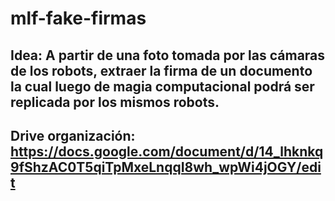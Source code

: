 # mlf-fake-firmas

## Idea: A partir de una foto tomada por las cámaras de los robots, extraer la firma de un documento la cual luego de magia computacional podrá ser replicada por los mismos robots.

## Drive organización: https://docs.google.com/document/d/14_lhknkq9fShzAC0T5qiTpMxeLnqqI8wh_wpWi4jOGY/edit
